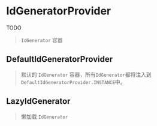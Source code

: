 # IdGeneratorProvider

TODO

> `IdGenerator` 容器

## DefaultIdGeneratorProvider

> 默认的 `IdGenerator` 容器，所有`IdGenerator`都将注入到 `DefaultIdGeneratorProvider.INSTANCE`中。

## LazyIdGenerator

> 懒加载 `IdGenerator`
